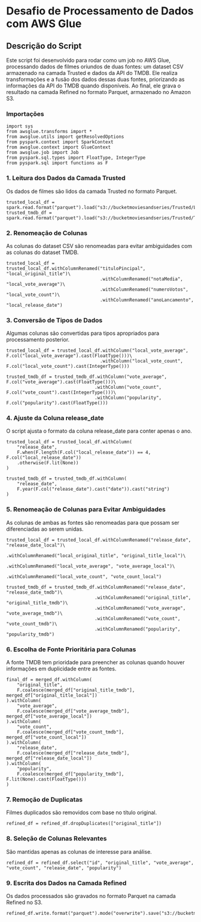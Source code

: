 # Desafio de Processamento de Dados com AWS Glue

## Descrição do Script

Este script foi desenvolvido para rodar como um job no AWS Glue, processando dados de filmes oriundos de duas fontes: um dataset CSV armazenado na camada Trusted e dados da API do TMDB. Ele realiza transformações e a fusão dos dados dessas duas fontes, priorizando as informações da API do TMDB quando disponíveis. Ao final, ele grava o resultado na camada Refined no formato Parquet, armazenado no Amazon S3.

### Importações

```
import sys
from awsglue.transforms import *
from awsglue.utils import getResolvedOptions
from pyspark.context import SparkContext
from awsglue.context import GlueContext
from awsglue.job import Job
from pyspark.sql.types import FloatType, IntegerType
from pyspark.sql import functions as F
```

### 1. Leitura dos Dados da Camada Trusted

Os dados de filmes são lidos da camada Trusted no formato Parquet.

```
trusted_local_df = spark.read.format("parquet").load("s3://bucketmoviesandseries/Trusted/Local/CSV/Movies/")
trusted_tmdb_df = spark.read.format("parquet").load("s3://bucketmoviesandseries/Trusted/TMDB/")
```

### 2. Renomeação de Colunas

As colunas do dataset CSV são renomeadas para evitar ambiguidades com as colunas do dataset TMDB.

```
trusted_local_df = trusted_local_df.withColumnRenamed("tituloPincipal", "local_original_title")\
                                   .withColumnRenamed("notaMedia", "local_vote_average")\
                                   .withColumnRenamed("numeroVotos", "local_vote_count")\
                                   .withColumnRenamed("anoLancamento", "local_release_date")
```

### 3. Conversão de Tipos de Dados

Algumas colunas são convertidas para tipos apropriados para processamento posterior.

```
trusted_local_df = trusted_local_df.withColumn("local_vote_average", F.col("local_vote_average").cast(FloatType()))\
                                   .withColumn("local_vote_count", F.col("local_vote_count").cast(IntegerType()))

trusted_tmdb_df = trusted_tmdb_df.withColumn("vote_average", F.col("vote_average").cast(FloatType()))\
                                 .withColumn("vote_count", F.col("vote_count").cast(IntegerType()))\
                                 .withColumn("popularity", F.col("popularity").cast(FloatType()))
```

### 4. Ajuste da Coluna release_date

O script ajusta o formato da coluna release_date para conter apenas o ano.


```
trusted_local_df = trusted_local_df.withColumn(
    "release_date",
    F.when(F.length(F.col("local_release_date")) == 4, F.col("local_release_date"))
    .otherwise(F.lit(None))
)

trusted_tmdb_df = trusted_tmdb_df.withColumn(
    "release_date",
    F.year(F.col("release_date").cast("date")).cast("string")
)
```

### 5. Renomeação de Colunas para Evitar Ambiguidades

As colunas de ambas as fontes são renomeadas para que possam ser diferenciadas ao serem unidas.

```
trusted_local_df = trusted_local_df.withColumnRenamed("release_date", "release_date_local")\
                                   .withColumnRenamed("local_original_title", "original_title_local")\
                                   .withColumnRenamed("local_vote_average", "vote_average_local")\
                                   .withColumnRenamed("local_vote_count", "vote_count_local")

trusted_tmdb_df = trusted_tmdb_df.withColumnRenamed("release_date", "release_date_tmdb")\
                                 .withColumnRenamed("original_title", "original_title_tmdb")\
                                 .withColumnRenamed("vote_average", "vote_average_tmdb")\
                                 .withColumnRenamed("vote_count", "vote_count_tmdb")\
                                 .withColumnRenamed("popularity", "popularity_tmdb")
```

### 6. Escolha de Fonte Prioritária para Colunas

A fonte TMDB tem prioridade para preencher as colunas quando houver informações em duplicidade entre as fontes.

```
final_df = merged_df.withColumn(
    "original_title", 
    F.coalesce(merged_df["original_title_tmdb"], merged_df["original_title_local"])
).withColumn(
    "vote_average", 
    F.coalesce(merged_df["vote_average_tmdb"], merged_df["vote_average_local"])
).withColumn(
    "vote_count", 
    F.coalesce(merged_df["vote_count_tmdb"], merged_df["vote_count_local"])
).withColumn(
    "release_date", 
    F.coalesce(merged_df["release_date_tmdb"], merged_df["release_date_local"])
).withColumn(
    "popularity",
    F.coalesce(merged_df["popularity_tmdb"], F.lit(None).cast(FloatType()))
)
```

### 7. Remoção de Duplicatas

Filmes duplicados são removidos com base no título original.

```
refined_df = refined_df.dropDuplicates(["original_title"])
```

### 8. Seleção de Colunas Relevantes
São mantidas apenas as colunas de interesse para análise.

```
refined_df = refined_df.select("id", "original_title", "vote_average", "vote_count", "release_date", "popularity")
```

### 9. Escrita dos Dados na Camada Refined
Os dados processados são gravados no formato Parquet na camada Refined no S3.

```
refined_df.write.format("parquet").mode("overwrite").save("s3://bucketmoviesandseries/Refined/filmes/")
```



